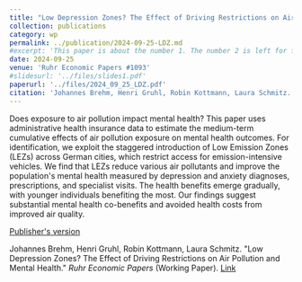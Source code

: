 ```yaml
---
title: "Low Depression Zones? The Effect of Driving Restrictions on Air Pollution and Mental Health"
collection: publications
category: wp
permalink: ../publication/2024-09-25-LDZ.md
#excerpt: 'This paper is about the number 1. The number 2 is left for future work.'
date: 2024-09-25
venue: 'Ruhr Economic Papers #1093'
#slidesurl: '../files/slides1.pdf'
paperurl: '../files/2024_09_25_LDZ.pdf'
citation: 'Johannes Brehm, Henri Gruhl, Robin Kottmann, Laura Schmitz. &quot;Low Depression Zones? The Effect of Driving Restrictions on Air Pollution and Mental Health.&quot; <i>Political Analysis</i> (Working Paper).'
---
```

Does exposure to air pollution impact mental health? This paper uses administrative health insurance data to estimate the medium-term cumulative effects of air pollution exposure on mental health outcomes. For identification, we exploit the staggered introduction of Low Emission Zones (LEZs) across German cities, which restrict access for emission-intensive vehicles. We find that LEZs reduce various air pollutants and improve the population's mental health measured by depression and anxiety diagnoses, prescriptions, and specialist visits. The health benefits emerge gradually, with younger individuals benefiting the most. Our findings suggest substantial mental health co-benefits and avoided health costs from improved air quality.

[Publisher's version](https://doi.org/10.1017/pan.2023.5)

Johannes Brehm, Henri Gruhl, Robin Kottmann, Laura Schmitz. "Low Depression Zones? The Effect of Driving Restrictions on Air Pollution and Mental Health." <i>Ruhr Economic Papers</i> (Working Paper). <a href="https://www.rwi-essen.de/fileadmin/user_upload/RWI/Publikationen/Ruhr_Economic_Papers/REP_24_1093.pdf">Link</a>